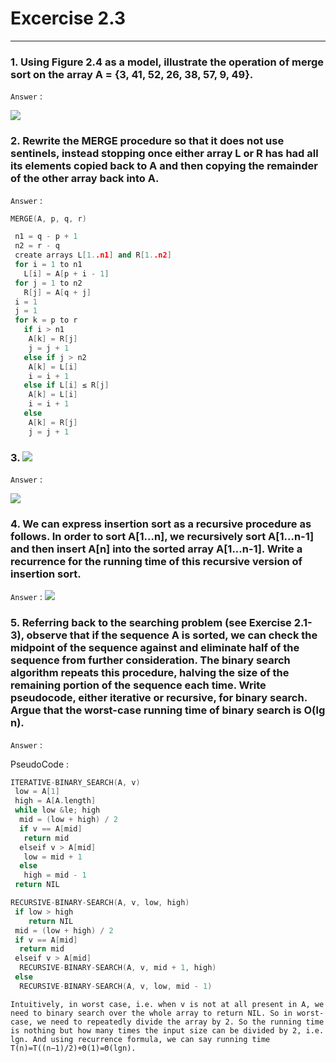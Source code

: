 # Excercise 2.3

---

### 1. Using Figure 2.4 as a model, illustrate the operation of merge sort on the array A = {3, 41, 52, 26, 38, 57, 9, 49}.

`Answer` :

![](https://github.com/gzc/CLRS/raw/master/C02-Getting-Started/repo/s3/1.png)

### 2. Rewrite the MERGE procedure so that it does not use sentinels, instead stopping once either array L or R has had all its elements copied back to A and then copying the remainder of the other array back into A.

`Answer` :

```cpp
MERGE(A, p, q, r)

 n1 = q - p + 1
 n2 = r - q
 create arrays L[1..n1] and R[1..n2]
 for i = 1 to n1
   L[i] = A[p + i - 1]
 for j = 1 to n2
   R[j] = A[q + j]
 i = 1
 j = 1
 for k = p to r
   if i > n1
    A[k] = R[j]
    j = j + 1
   else if j > n2
    A[k] = L[i]
    i = i + 1
   else if L[i] ≤ R[j]
    A[k] = L[i]
    i = i + 1
   else
    A[k] = R[j]
    j = j + 1
```

### 3. ![](https://i.ibb.co/xfvDzx4/my-basic-app.png)

`Answer` :

![](https://i.ibb.co/NWXmtnJ/my-basic-app.png)

### 4. We can express insertion sort as a recursive procedure as follows. In order to sort A[1...n], we recursively sort A[1...n-1] and then insert A[n] into the sorted array A[1...n-1]. Write a recurrence for the running time of this recursive version of insertion sort.

`Answer` :
![](https://i.ibb.co/mykT6WX/my-basic-app.png)

### 5. Referring back to the searching problem (see Exercise 2.1-3), observe that if the sequence A is sorted, we can check the midpoint of the sequence against and eliminate half of the sequence from further consideration. The binary search algorithm repeats this procedure, halving the size of the remaining portion of the sequence each time. Write pseudocode, either iterative or recursive, for binary search. Argue that the worst-case running time of binary search is O(lg n).

`Answer` :

PseudoCode :

```cpp
ITERATIVE-BINARY_SEARCH(A, v)
 low = A[1]
 high = A[A.length]
 while low &le; high
  mid = (low + high) / 2
  if v == A[mid]
   return mid
  elseif v > A[mid]
   low = mid + 1
  else
   high = mid - 1
 return NIL
```

```cpp
RECURSIVE-BINARY-SEARCH(A, v, low, high)
 if low > high
    return NIL
 mid = (low + high) / 2
 if v == A[mid]
  return mid
 elseif v > A[mid]
  RECURSIVE-BINARY-SEARCH(A, v, mid + 1, high)
 else
  RECURSIVE-BINARY-SEARCH(A, v, low, mid - 1)
```

`Intuitively, in worst case, i.e. when v is not at all present in A, we need to binary search over the whole array to return NIL. So in worst-case, we need to repeatedly divide the array by 2. So the running time is nothing but how many times the input size can be divided by 2, i.e. lgn. And using recurrence formula, we can say running time T(n)=T((n−1)/2)+Θ(1)=Θ(lgn).`
